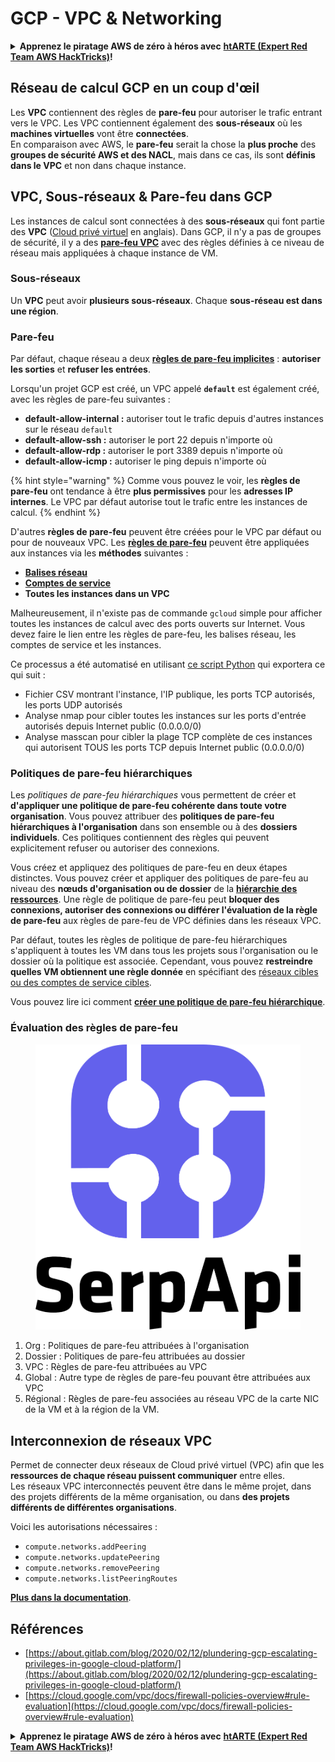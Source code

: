 # GCP - VPC & Networking

<details>

<summary><strong>Apprenez le piratage AWS de zéro à héros avec</strong> <a href="https://training.hacktricks.xyz/courses/arte"><strong>htARTE (Expert Red Team AWS HackTricks)</strong></a><strong>!</strong></summary>

Autres façons de soutenir HackTricks :

- Si vous souhaitez voir votre **entreprise annoncée dans HackTricks** ou **télécharger HackTricks en PDF**, consultez les [**PLANS D'ABONNEMENT**](https://github.com/sponsors/carlospolop) !
- Obtenez le [**swag officiel PEASS & HackTricks**](https://peass.creator-spring.com)
- Découvrez [**La famille PEASS**](https://opensea.io/collection/the-peass-family), notre collection exclusive de [**NFT**](https://opensea.io/collection/the-peass-family)
- **Rejoignez le** 💬 [**groupe Discord**](https://discord.gg/hRep4RUj7f) ou le [**groupe Telegram**](https://t.me/peass) ou **suivez-nous** sur **Twitter** 🐦 [**@hacktricks\_live**](https://twitter.com/hacktricks\_live)**.**
- **Partagez vos astuces de piratage en soumettant des PR aux** [**HackTricks**](https://github.com/carlospolop/hacktricks) et [**HackTricks Cloud**](https://github.com/carlospolop/hacktricks-cloud) dépôts GitHub.

</details>

## **Réseau de calcul GCP en un coup d'œil**

Les **VPC** contiennent des règles de **pare-feu** pour autoriser le trafic entrant vers le VPC. Les VPC contiennent également des **sous-réseaux** où les **machines virtuelles** vont être **connectées**.\
En comparaison avec AWS, le **pare-feu** serait la chose la **plus proche** des **groupes de sécurité AWS et des NACL**, mais dans ce cas, ils sont **définis dans le VPC** et non dans chaque instance.

## **VPC, Sous-réseaux & Pare-feu dans GCP**

Les instances de calcul sont connectées à des **sous-réseaux** qui font partie des **VPC** ([Cloud privé virtuel](https://cloud.google.com/vpc/docs/vpc) en anglais). Dans GCP, il n'y a pas de groupes de sécurité, il y a des [**pare-feu VPC**](https://cloud.google.com/vpc/docs/firewalls) avec des règles définies à ce niveau de réseau mais appliquées à chaque instance de VM.

### Sous-réseaux

Un **VPC** peut avoir **plusieurs sous-réseaux**. Chaque **sous-réseau est dans une région**.

### Pare-feu

Par défaut, chaque réseau a deux [**règles de pare-feu implicites**](https://cloud.google.com/vpc/docs/firewalls#default\_firewall\_rules) : **autoriser les sorties** et **refuser les entrées**.

Lorsqu'un projet GCP est créé, un VPC appelé **`default`** est également créé, avec les règles de pare-feu suivantes :

- **default-allow-internal :** autoriser tout le trafic depuis d'autres instances sur le réseau `default`
- **default-allow-ssh :** autoriser le port 22 depuis n'importe où
- **default-allow-rdp :** autoriser le port 3389 depuis n'importe où
- **default-allow-icmp :** autoriser le ping depuis n'importe où

{% hint style="warning" %}
Comme vous pouvez le voir, les **règles de pare-feu** ont tendance à être **plus permissives** pour les **adresses IP internes**. Le VPC par défaut autorise tout le trafic entre les instances de calcul.
{% endhint %}

D'autres **règles de pare-feu** peuvent être créées pour le VPC par défaut ou pour de nouveaux VPC. Les [**règles de pare-feu**](https://cloud.google.com/vpc/docs/firewalls) peuvent être appliquées aux instances via les **méthodes** suivantes :

- [**Balises réseau**](https://cloud.google.com/vpc/docs/add-remove-network-tags)
- [**Comptes de service**](https://cloud.google.com/vpc/docs/firewalls#serviceaccounts)
- **Toutes les instances dans un VPC**

Malheureusement, il n'existe pas de commande `gcloud` simple pour afficher toutes les instances de calcul avec des ports ouverts sur Internet. Vous devez faire le lien entre les règles de pare-feu, les balises réseau, les comptes de service et les instances.

Ce processus a été automatisé en utilisant [ce script Python](https://gitlab.com/gitlab-com/gl-security/gl-redteam/gcp\_firewall\_enum) qui exportera ce qui suit :

- Fichier CSV montrant l'instance, l'IP publique, les ports TCP autorisés, les ports UDP autorisés
- Analyse nmap pour cibler toutes les instances sur les ports d'entrée autorisés depuis Internet public (0.0.0.0/0)
- Analyse masscan pour cibler la plage TCP complète de ces instances qui autorisent TOUS les ports TCP depuis Internet public (0.0.0.0/0)

### Politiques de pare-feu hiérarchiques <a href="#hierarchical-firewall-policies" id="hierarchical-firewall-policies"></a>

Les _politiques de pare-feu hiérarchiques_ vous permettent de créer et **d'appliquer une politique de pare-feu cohérente dans toute votre organisation**. Vous pouvez attribuer des **politiques de pare-feu hiérarchiques à l'organisation** dans son ensemble ou à des **dossiers individuels**. Ces politiques contiennent des règles qui peuvent explicitement refuser ou autoriser des connexions.

Vous créez et appliquez des politiques de pare-feu en deux étapes distinctes. Vous pouvez créer et appliquer des politiques de pare-feu au niveau des **nœuds d'organisation ou de dossier** de la [**hiérarchie des ressources**](https://cloud.google.com/resource-manager/docs/cloud-platform-resource-hierarchy). Une règle de politique de pare-feu peut **bloquer des connexions, autoriser des connexions ou différer l'évaluation de la règle de pare-feu** aux règles de pare-feu de VPC définies dans les réseaux VPC.

Par défaut, toutes les règles de politique de pare-feu hiérarchiques s'appliquent à toutes les VM dans tous les projets sous l'organisation ou le dossier où la politique est associée. Cependant, vous pouvez **restreindre quelles VM obtiennent une règle donnée** en spécifiant des [réseaux cibles ou des comptes de service cibles](https://cloud.google.com/vpc/docs/firewall-policies#targets).

Vous pouvez lire ici comment [**créer une politique de pare-feu hiérarchique**](https://cloud.google.com/vpc/docs/using-firewall-policies#gcloud).

### Évaluation des règles de pare-feu

<figure><img src="../../../../.gitbook/assets/image.png" alt=""><figcaption></figcaption></figure>

1. Org : Politiques de pare-feu attribuées à l'organisation
2. Dossier : Politiques de pare-feu attribuées au dossier
3. VPC : Règles de pare-feu attribuées au VPC
4. Global : Autre type de règles de pare-feu pouvant être attribuées aux VPC
5. Régional : Règles de pare-feu associées au réseau VPC de la carte NIC de la VM et à la région de la VM.

## Interconnexion de réseaux VPC

Permet de connecter deux réseaux de Cloud privé virtuel (VPC) afin que les **ressources de chaque réseau puissent communiquer** entre elles.\
Les réseaux VPC interconnectés peuvent être dans le même projet, dans des projets différents de la même organisation, ou dans **des projets différents de différentes organisations**.

Voici les autorisations nécessaires :

- `compute.networks.addPeering`
- `compute.networks.updatePeering`
- `compute.networks.removePeering`
- `compute.networks.listPeeringRoutes`

[**Plus dans la documentation**](https://cloud.google.com/vpc/docs/vpc-peering).

## Références

- [https://about.gitlab.com/blog/2020/02/12/plundering-gcp-escalating-privileges-in-google-cloud-platform/](https://about.gitlab.com/blog/2020/02/12/plundering-gcp-escalating-privileges-in-google-cloud-platform/)
- [https://cloud.google.com/vpc/docs/firewall-policies-overview#rule-evaluation](https://cloud.google.com/vpc/docs/firewall-policies-overview#rule-evaluation)

<details>

<summary><strong>Apprenez le piratage AWS de zéro à héros avec</strong> <a href="https://training.hacktricks.xyz/courses/arte"><strong>htARTE (Expert Red Team AWS HackTricks)</strong></a><strong>!</strong></summary>

Autres façons de soutenir HackTricks :

- Si vous souhaitez voir votre **entreprise annoncée dans HackTricks** ou **télécharger HackTricks en PDF**, consultez les [**PLANS D'ABONNEMENT**](https://github.com/sponsors/carlospolop) !
- Obtenez le [**swag officiel PEASS & HackTricks**](https://peass.creator-spring.com)
- Découvrez [**La famille PEASS**](https://opensea.io/collection/the-peass-family), notre collection exclusive de [**NFT**](https://opensea.io/collection/the-peass-family)
- **Rejoignez le** 💬 [**groupe Discord**](https://discord.gg/hRep4RUj7f) ou le [**groupe Telegram**](https://t.me/peass) ou **suivez-nous** sur **Twitter** 🐦 [**@hacktricks\_live**](https://twitter.com/hacktricks\_live)**.**
- **Partagez vos astuces de piratage en soumettant des PR aux** [**HackTricks**](https://github.com/carlospolop/hacktricks) et [**HackTricks Cloud**](https://github.com/carlospolop/hacktricks-cloud) dépôts GitHub.

</details>
